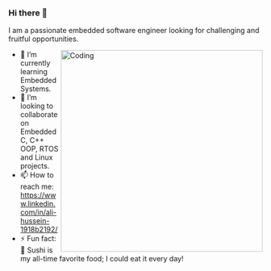 ### Hi there 👋
I am a passionate embedded software engineer looking for challenging and fruitful opportunities.

<img align="right" alt="Coding" width="400" src="https://camo.githubusercontent.com/cae12fddd9d6982901d82580bdf321d81fb299141098ca1c2d4891870827bf17/68747470733a2f2f6d69726f2e6d656469756d2e636f6d2f6d61782f313336302f302a37513379765349765f7430696f4a2d5a2e676966">

<!--
**AliiHussein/AliiHussein** is a ✨ _special_ ✨ repository because its `README.md` (this file) appears on your GitHub profile.

Here are some ideas to get you started:
-->

- 🌱 I’m currently learning Embedded Systems.
- 👯 I’m looking to collaborate on Embedded C, C++ OOP, RTOS and Linux projects.
- 📫 How to reach me: https://www.linkedin.com/in/ali-hussein-1918b2192/
- ⚡ Fun fact: 🍣 Sushi is my all-time favorite food; I could eat it every day!


